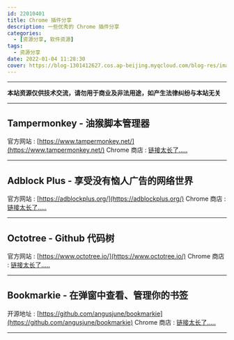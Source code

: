 ```yaml
---
id: 22010401
title: Chrome 插件分享
description: 一些优秀的 Chrome 插件分享
categories:
  - [资源分享, 软件资源]
tags:
  - 资源分享
date: 2022-01-04 11:28:30
cover: https://blog-1301412627.cos.ap-beijing.myqcloud.com/blog-res/images/share/software/using/share_software_cover.webp
---
```

***
**本站资源仅供技术交流，请勿用于商业及非法用途，如产生法律纠纷与本站无关**
***
## Tampermonkey - 油猴脚本管理器
官方网站 : [https://www.tampermonkey.net/](https://www.tampermonkey.net/)
Chrome 商店 : [链接太长了.....](https://chrome.google.com/webstore/detail/tampermonkey/dhdgffkkebhmkfjojejmpbldmpobfkfo)
***
## Adblock Plus - 享受没有恼人广告的网络世界
官方网站 : [https://adblockplus.org/](https://adblockplus.org/)
Chrome 商店 : [链接太长了.....](https://chrome.google.com/webstore/detail/adblock-plus-free-ad-bloc/cfhdojbkjhnklbpkdaibdccddilifddb)
***
## Octotree - Github 代码树
官方网站 : [https://www.octotree.io/](https://www.octotree.io/)
Chrome 商店 : [链接太长了.....](https://chrome.google.com/webstore/detail/octotree-github-code-tree/bkhaagjahfmjljalopjnoealnfndnagc)
***
## Bookmarkie - 在弹窗中查看、管理你的书签
开源地址 : [https://github.com/angusjune/bookmarkie](https://github.com/angusjune/bookmarkie)
Chrome 商店 : [链接太长了.....](https://chrome.google.com/webstore/detail/bookmarkie-bookmarks-in-a/ahlphbdcaacfhkiajebghpngknafklbj)
***